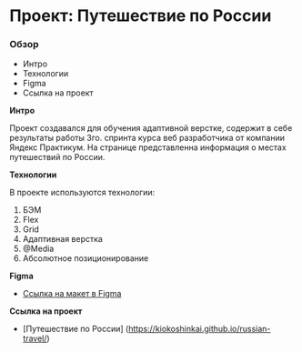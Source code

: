 # Проект: Путешествие по России

### Обзор
* Интро
* Технологии
* Figma
* Ссылка на проект

**Интро**

Проект создавался для обучения адаптивной верстке, содержит в себе результаты работы 3го. спринта курса веб разработчика от компании Яндекс Практикум.
На странице представленна информация о местах путешествий по России.

**Технологии**

В проекте используются технологии:
1. БЭМ
2. Flex
3. Grid
4. Адаптивная верстка
5. @Media
6. Абсолютное позиционирование

**Figma**

* [Ссылка на макет в Figma](https://www.figma.com/file/5S2WSbEFL6awjVWJ0NWL8Q/Sprint-3_-Russia-_-desktop-mobile?node-id=28503%3A0)

**Ссылка на проект**

* [Путешествие по России] (https://kiokoshinkai.github.io/russian-travel/)

